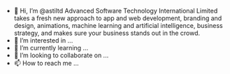- 👋 Hi, I’m @astiltd 
Advanced Software Technology International Limited takes a fresh new approach to app and web development, branding and design, animations, machine learning and artificial intelligence, business strategy, and makes sure your business stands out in the crowd.
- 👀 I’m interested in ...
- 🌱 I’m currently learning ...
- 💞️ I’m looking to collaborate on ...
- 📫 How to reach me ...

<!---
astiltd/astiltd is a ✨ special ✨ repository because its `README.md` (this file) appears on your GitHub profile.
You can click the Preview link to take a look at your changes.
--->
